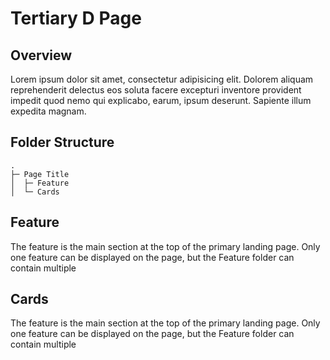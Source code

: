 # Tertiary D Page <Badge text="Under Construction" type="warn"/>

## Overview
Lorem ipsum dolor sit amet, consectetur adipisicing elit. Dolorem aliquam reprehenderit delectus eos soluta facere excepturi inventore provident impedit quod nemo qui explicabo, earum, ipsum deserunt. Sapiente illum expedita magnam.

## Folder Structure
```
.
├─ Page Title
│  ├─ Feature
│  └─ Cards
```

## Feature
The feature is the main section at the top of the primary landing page. Only one feature can be displayed on the page, but the Feature folder can contain multiple 

<Feature-Add />

<Feature-Edit />

## Cards
The feature is the main section at the top of the primary landing page. Only one feature can be displayed on the page, but the Feature folder can contain multiple 

<Card-Add />

<Card-Edit />
